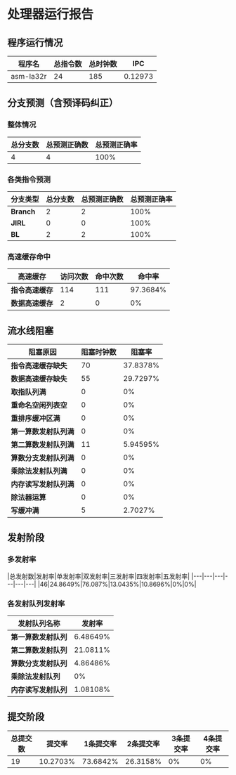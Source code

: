 # 处理器运行报告
## 程序运行情况
|程序名|总指令数|总时钟数|IPC|
|---|---|---|---|
|asm-la32r|24|185|0.12973|

## 分支预测（含预译码纠正）
### 整体情况
|总分支数|总预测正确数|总预测正确率|
|---|---|---|
|4|4|100%|

### 各类指令预测
|分支类型|总分支数|总预测正确数|总预测正确率|
|---|---|---|---|
|**Branch**| 2 | 2 | 100%|
|**JIRL**| 0 | 0 | 100%|
|**BL**| 2 | 2 | 100%|

### 高速缓存命中
|高速缓存|访问次数|命中次数|命中率|
|---|---|---|---|
|**指令高速缓存**| 114 | 111 | 97.3684%|
|**数据高速缓存**| 2 | 0 | 0%|
## 流水线阻塞
|阻塞原因|阻塞时钟数|阻塞率|
|---|---|---|
|**指令高速缓存缺失**| 70 | 37.8378%|
|**数据高速缓存缺失**| 55 | 29.7297%|
|**取指队列满**| 0 | 0%|
|**重命名空闲列表空**|0 | 0%|
|**重排序缓冲区满**|0 | 0%|
|**第一算数发射队列满**|0 | 0%|
|**第二算数发射队列满**|11 | 5.94595%|
|**算数分支发射队列满**|0 | 0%|
|**乘除法发射队列满**|0 | 0%|
|**内存读写发射队列满**|0 | 0%|
|**除法器运算**|0 | 0%|
|**写缓冲满**|5 | 2.7027%|

## 发射阶段
### 多发射率
|总发射数|发射率|单发射率|双发射率|三发射率|四发射率|五发射率|
|---|---|---|---|---|---|
|46|24.8649%|76.087%|13.0435%|10.8696%|0%|0%|

### 各发射队列发射率
|发射队列名称|发射率|
|---|---|
|**第一算数发射队列**|6.48649%|
|**第二算数发射队列**|21.0811%|
|**算数分支发射队列**|4.86486%|
|**乘除法发射队列**|0%|
|**内存读写发射队列**|1.08108%|

## 提交阶段
|总提交数|提交率|1条提交率|2条提交率|3条提交率|4条提交率|
|---|---|---|---|---|---|
|19|10.2703%|73.6842%|26.3158%|0%|0%|
